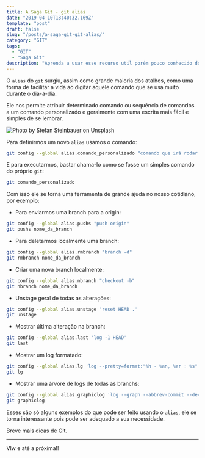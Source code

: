 ```yaml
---
title: A Saga Git - git alias
date: "2019-04-10T18:40:32.169Z"
template: "post"
draft: false
slug: "/posts/a-saga-git-git-alias/"
category: "GIT"
tags:
  - "GIT"
  - "Saga Git"
description: "Aprenda a usar esse recurso util porém pouco conhecido do git."
---
```


O `alias` do `git` surgiu, assim como grande maioria dos atalhos, como uma forma de facilitar a vida ao digitar aquele comando que se usa muito durante o dia-a-dia.

Ele nos permite atribuir determinado comando ou sequência de comandos a um comando personalizado e geralmente com uma escrita mais fácil e simples de se lembrar.

![Photo by Stefan Steinbauer on Unsplash](/media/posts/saga_git/stefan-steinbauer-452213-unsplash.jpg)

Para definirmos um novo `alias` usamos o comando:
```bash
git config --global alias.comando_personalizado "comando que irá rodar quando chamarmos pelo alias"
```

E para executarmos, bastar chama-lo como se fosse um simples comando do próprio `git`:
```bash
git comando_personalizado
```

Com isso ele se torna uma ferramenta de grande ajuda no nosso cotidiano, por exemplo:

- Para enviarmos uma branch para a origin:
```bash
git config --global alias.pushs "push origin"
git pushs nome_da_branch
```

- Para deletarmos localmente uma branch:
```bash
git config --global alias.rmbranch "branch -d"
git rmbranch nome_da_branch
```

- Criar uma nova branch localmente:
```bash
git config --global alias.nbranch "checkout -b"
git nbranch nome_da_branch
```

- Unstage geral de todas as alterações:
```bash
git config --global alias.unstage 'reset HEAD .'
git unstage
```

- Mostrar última alteração na branch:
```bash
git config --global alias.last 'log -1 HEAD'
git last
```

- Mostrar um log formatado:
```bash
git config --global alias.lg 'log --pretty=format:"%h - %an, %ar : %s"'
git lg
```

- Mostrar uma árvore de logs de todas as branchs:
```bash
git config --global alias.graphiclog 'log --graph --abbrev-commit --decorate --all --format=format:"%C(bold blue)%h%C(reset) - %C(bold cyan)%aD%C(dim white) - %an%C(reset) %C(bold green)(%ar)%C(reset)%C(bold yellow)%d%C(reset)%n %C(white)%s%C(reset)"'
git graphiclog
```

Esses são só alguns exemplos do que pode ser feito usando o `alias`, ele se torna interessante pois pode ser adequado a sua necessidade.

Breve mais dicas de Git.

---

Vlw e até a próxima!!